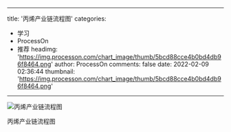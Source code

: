 
---
title: '丙烯产业链流程图'
categories: 
 - 学习
 - ProcessOn
 - 推荐
headimg: 'https://img.processon.com/chart_image/thumb/5bcd88cce4b0bd4db96f8464.png'
author: ProcessOn
comments: false
date: 2022-02-09 02:36:44
thumbnail: 'https://img.processon.com/chart_image/thumb/5bcd88cce4b0bd4db96f8464.png'
---

<div>   
<img class="thumb" alt="丙烯产业链流程图" src="https://img.processon.com/chart_image/thumb/5bcd88cce4b0bd4db96f8464.png" referrerpolicy="no-referrer">
<p>丙烯产业链流程图</p>  
</div>
            